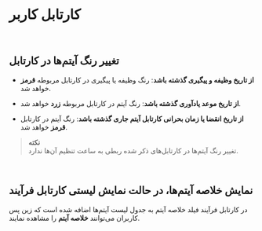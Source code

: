 
# کارتابل کاربر
<br>

## تغییر رنگ آیتم‌ها در کارتابل

- **از تاریخ وظیفه و پیگیری گذشته باشد**: رنگ وظیفه یا پیگیری در کارتابل مربوطه **قرمز** خواهد شد.

- **از تاریخ موعد یادآوری گذشته باشد**: رنگ آیتم در کارتابل مربوطه **زرد** خواهد شد.

- **از تاریخ انقضا یا زمان بحرانی کارتابل آیتم جاری گذشته باشد**: رنگ آیتم در کارتابل **قرمز** خواهد شد.

> **نکته** <br>
> تغییر رنگ آیتم‌ها در کارتابل‌های ذکر شده ربطی به ساعت تنظیم آن‌ها ندارد.

<br>

## نمایش خلاصه آیتم‌ها، در حالت نمایش لیستی کارتابل فرآیند

در کارتابل فرآیند فیلد خلاصه آیتم به جدول لیست آیتم‌ها اضافه شده است که زین پس کاربران می‌توانند **خلاصه آیتم** را مشاهده نمایند.
